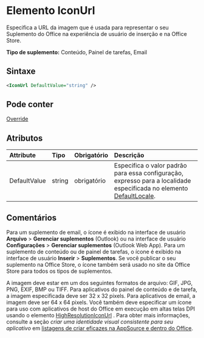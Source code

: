 # <a name="iconurl-element"></a>Elemento IconUrl

Especifica a URL da imagem que é usada para representar o seu Suplemento do Office na experiência de usuário de inserção e na Office Store.

**Tipo de suplemento:** Conteúdo, Painel de tarefas, Email

## <a name="syntax"></a>Sintaxe

```XML
<IconUrl DefaultValue="string" />
```

## <a name="can-contain"></a>Pode conter

[Override](override.md)

## <a name="attributes"></a>Atributos

|**Attribute**|**Tipo**|**Obrigatório**|**Descrição**|
|:-----|:-----|:-----|:-----|
|DefaultValue|string|obrigatório|Especifica o valor padrão para essa configuração, expresso para a localidade especificada no elemento [DefaultLocale](defaultlocale.md).|

## <a name="remarks"></a>Comentários

Para um suplemento de email, o ícone é exibido na interface de usuário **Arquivo**  >  **Gerenciar suplementos** (Outlook) ou na interface de usuário **Configurações**  >  **Gerenciar suplementos** (Outlook Web App). Para um suplemento de conteúdo ou de painel de tarefas, o ícone é exibido na interface de usuário **Inserir**  >  **Suplementos**. Se você publicar o seu suplemento na Office Store, o ícone também será usado no site da Office Store para todos os tipos de suplementos.

A imagem deve estar em um dos seguintes formatos de arquivo: GIF, JPG, PNG, EXIF, BMP ou TIFF. Para aplicativos do painel de conteúdo e de tarefa, a imagem especificada deve ser 32 x 32 pixels. Para aplicativos de email, a imagem deve ser 64 x 64 pixels. Você também deve especificar um ícone para uso com aplicativos de host do Office em execução em altas telas DPI usando o elemento [HighResolutionIconUrl](highresolutioniconurl.md) . Para obter mais informações, consulte a seção _criar uma identidade visual consistente para seu aplicativo_ em [listagens de criar eficazes na AppSource e dentro do Office](https://docs.microsoft.com/office/dev/store/create-effective-office-store-listings#create-a-consistent-visual-identity).
